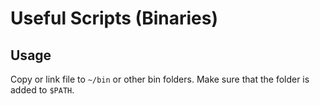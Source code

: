 # Useful Scripts (Binaries)

## Usage

Copy or link file to `~/bin` or other bin folders.
Make sure that the folder is added to `$PATH`.
